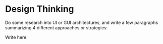 # Design Thinking

Do some research into UI or GUI architectures, and write a few paragraphs summarizing 4 different approaches or strategies:

Write here:
